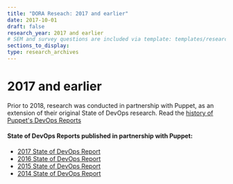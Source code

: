 ```yaml
---
title: "DORA Reseach: 2017 and earlier"
date: 2017-10-01
draft: false
research_year: 2017 and earlier
# SEM and survey questions are included via template: templates/research_archives/single.html, if specified in front matter. The data for survey questions can be found at data/survey_questions.json
sections_to_display:
type: research_archives
---
```


# 2017 and earlier
Prior to 2018, research was conducted in partnership with Puppet, as an extension of their original State of DevOps research. Read the [history of Puppet's DevOps Reports](https://www.puppet.com/resources/history-of-devops-reports)

#### State of DevOps Reports published in partnership with Puppet:
- [2017 State of DevOps Report](/publications/pdf/state-of-devops-2017.pdf)
- [2016 State of DevOps Report](/publications/pdf/state-of-devops-2016.pdf)
- [2015 State of DevOps Report](/publications/pdf/state-of-devops-2015.pdf)
- [2014 State of DevOps Report](/publications/pdf/state-of-devops-2014.pdf)